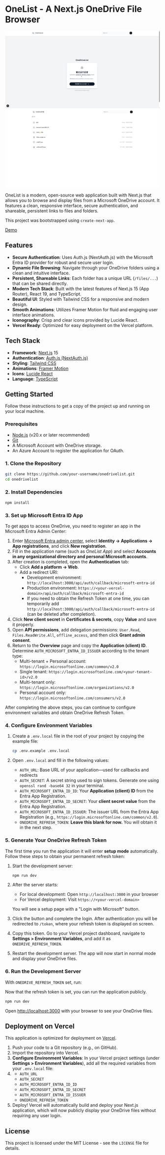 # OneList - A Next.js OneDrive File Browser

![Login Page Screenshot](image/Login.png)
![File Page Screenshot](image/file.png)

OneList is a modern, open-source web application built with Next.js that allows you to browse and display files from a Microsoft OneDrive account. It features a clean, responsive interface, secure authentication, and shareable, persistent links to files and folders.

This project was bootstrapped using `create-next-app`.

[Demo](https://list.lurenapp.uk/)

## Features

- **Secure Authentication**: Uses Auth.js (NextAuth.js) with the Microsoft Entra ID provider for robust and secure user login.
- **Dynamic File Browsing**: Navigate through your OneDrive folders using a clean and intuitive interface.
- **Persistent, Shareable Links**: Each folder has a unique URL (`/files/...`) that can be shared directly.
- **Modern Tech Stack**: Built with the latest features of Next.js 15 (App Router), React 19, and TypeScript.
- **Beautiful UI**: Styled with Tailwind CSS for a responsive and modern design.
- **Smooth Animations**: Utilizes Framer Motion for fluid and engaging user interface animations.
- **Iconography**: Crisp and clear icons provided by Lucide React.
- **Vercel Ready**: Optimized for easy deployment on the Vercel platform.

## Tech Stack

- **Framework**: [Next.js](https://nextjs.org/) 15
- **Authentication**: [Auth.js (NextAuth.js)](https://authjs.dev/)
- **Styling**: [Tailwind CSS](https://tailwindcss.com/)
- **Animations**: [Framer Motion](https://www.framer.com/motion/)
- **Icons**: [Lucide React](https://lucide.dev/)
- **Language**: [TypeScript](https://www.typescriptlang.org/)

## Getting Started

Follow these instructions to get a copy of the project up and running on your local machine.

### Prerequisites

- [Node.js](https://nodejs.org/) (v20.x or later recommended)
- [Git](https://git-scm.com/)
- A Microsoft Account with OneDrive storage.
- An Azure Account to register the application for OAuth.

### 1. Clone the Repository

```bash
git clone https://github.com/your-username/onedrivelist.git
cd onedrivelist
```

### 2. Install Dependencies

```bash
npm install
```

### 3. Set up Microsoft Entra ID App

To get apps to access OneDrive, you need to register an app in the Microsoft Entra Admin Center:

1. Enter [Microsoft Entra admin center](https://entra.microsoft.com/), select **Identity → Applications → App registrations**, and click **New registration**.
2. Fill in the application name (such as *OneList App*) and select **Accounts in any organizational directory and personal Microsoft accounts**.
3. After creation is completed, open the **Authentication** tab:
    - Click **Add a platform → Web**.
    - Add a redirect URI:
        - Development environment: `http://localhost:3000/api/auth/callback/microsoft-entra-id`
        - Production environment: `https://<your-vercel-domain>/api/auth/callback/microsoft-entra-id`
        - If you need to obtain the Refresh Token at one time, you can temporarily add `http://localhost:3000/api/auth/callback/microsoft-entra-id` (can be deleted after completion).
4. Click **New client secret** in **Certificates & secrets**, copy **Value** and save it properly.
5. Open **API permissions**, add delegation permissions: `User.Read`, `Files.ReadWrite.All`, `offline_access`, and then click **Grant admin consent**.
6. Return to the **Overview** page and copy the **Application (client) ID**. Determine `AUTH_MICROSOFT_ENTRA_ID_ISSUER` according to the tenant type:
    - Multi-tenant + Personal account: `https://login.microsoftonline.com/common/v2.0`
    - Single tenant: `https://login.microsoftonline.com/<your-tenant-id>/v2.0`
    - Multi-tenant only: `https://login.microsoftonline.com/organizations/v2.0`
    - Personal account only: `https://login.microsoftonline.com/consumers/v2.0`

After completing the above steps, you can continue to configure environment variables and obtain OneDrive Refresh Token.

### 4. Configure Environment Variables

1.  Create a `.env.local` file in the root of your project by copying the example file:

    ```bash
    cp .env.example .env.local
    ```

2.  Open `.env.local` and fill in the following values:
    - `AUTH_URL`: Base URL of your application—used for callbacks and redirects
    - `AUTH_SECRET`: A secret string used to sign tokens. Generate one using `openssl rand -base64 32` in your terminal.
    - `AUTH_MICROSOFT_ENTRA_ID_ID`: Your **Application (client) ID** from the Entra App Registration.
    - `AUTH_MICROSOFT_ENTRA_ID_SECRET`: Your **client secret value** from the Entra App Registration.
    - `AUTH_MICROSOFT_ENTRA_ID_ISSUER`: The issuer URL from the Entra App Registration (e.g., `https://login.microsoftonline.com/common/v2.0`).
    - `ONEDRIVE_REFRESH_TOKEN`: **Leave this blank for now.** You will obtain it in the next step.

### 5. Generate Your OneDrive Refresh Token

The first time you run the application it will enter **setup mode** automatically. 
Follow these steps to obtain your permanent refresh token:

1.  Start the development server:
    ```bash
    npm run dev
    ```

2.  After the server starts:
    - For local development: Open `http://localhost:3000` in your browser
    - For Vercel deployment: Visit `https://<your-vercel-domain>`

    You will see a setup page with a "Login with Microsoft" button.
3.  Click the button and complete the login. After authentication you will be redirected to `/token`, where your refresh token is displayed on screen.
4.  Copy this token. Go to your Vercel project dashboard, navigate to **Settings > Environment Variables**, and add it as `ONEDRIVE_REFRESH_TOKEN`.
5.  Restart the development server. The app will now start in normal mode and display your OneDrive files.

### 6. Run the Development Server

With `ONEDRIVE_REFRESH_TOKEN` set, run:

Now that the refresh token is set, you can run the application publicly.

```bash
npm run dev
```

Open [http://localhost:3000](http://localhost:3000) with your browser to see your OneDrive files.

## Deployment on Vercel

This application is optimized for deployment on [Vercel](https://vercel.com/).

1.  Push your code to a Git repository (e.g., on GitHub).
2.  Import the repository into Vercel.
3.  **Configure Environment Variables**: In your Vercel project settings (under **Settings > Environment Variables**), add all the required variables from your `.env.local` file:
4.  - `AUTH_URL`
    - `AUTH_SECRET`
    - `AUTH_MICROSOFT_ENTRA_ID_ID`
    - `AUTH_MICROSOFT_ENTRA_ID_SECRET`
    - `AUTH_MICROSOFT_ENTRA_ID_ISSUER`
    - `ONEDRIVE_REFRESH_TOKEN`
4.  Deploy! Vercel will automatically build and deploy your Next.js application, which will now publicly display your OneDrive files without requiring any user login.

## License

This project is licensed under the MIT License - see the `LICENSE` file for details.
